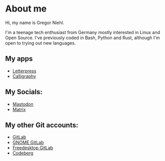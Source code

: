 # About me

Hi, my name is Gregor Niehl.

I'm a teenage tech enthusiast from Germany mostly interested in Linux and Open Source.
I've previously coded in Bash, Python and Rust, although I'm open to trying out new languages.

## My apps

- [Letterpress](https://gitlab.gnome.org/World/letterpress)
- [Calligraphy](https://gitlab.gnome.org/World/calligraphy)


## My Socials:
- [Mastodon](https://fosstodon.org/@gregorni)
- [Matrix](https://matrix.to/#/@gregorni:gnome.org)

## My other Git accounts:
- [GitLab](https://gitlab.com/gregorni)
- [GNOME GitLab](https://gitlab.gnome.org/gregorni)
- [Freedesktop GitLab](https://gitlab.freedesktop.org/gregorni)
- [Codeberg](https://codeberg.org/gregorni)
